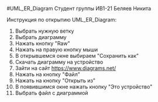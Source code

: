 #UML_ER_Diagram
Студент группы ИВ1-21 Беляев Никита


Инструкция по открытию UML_ER_Diagram:
1) Выбрать нужную ветку
2) Выбрать диаграмму
3) Нажать кнопку "Raw"
4) Нажать на правую кнопку мыши
5) В открывшемся окне выбираем "Сохранить как"
6) Скачать диаграмму на устройство
7) Зайти на сайт https://www.diagrams.net/
8) Нажать на кнопку "Файл"
9) Нажать на кнопку "Открыть из"
10) В появившимся окне нажать кнопку "Это устройство"
11) Выбрать файл с диаграммой
